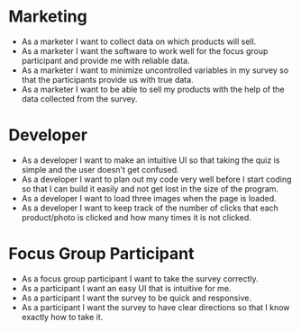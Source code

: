 # Marketing

- As a marketer I want to collect data on which products will sell.  
- As a marketer I want the software to work well for the focus group participant and provide me with reliable data.  
- As a marketer I want to minimize uncontrolled variables in my survey so that the participants provide us with true data.
- As a marketer I want to be able to sell my products with the help of the data collected from the survey.  

# Developer

- As a developer I want to make an intuitive UI so that taking the quiz is simple and the user doesn't get confused.
- As a developer I want to plan out my code very well before I start coding so that I can build it easily and not get lost in the size of the program.
- As a developer I want to load three images when the page is loaded.
- As a developer I want to keep track of the number of clicks that each product/photo is clicked and how many times it is not clicked.

# Focus Group Participant

- As a focus group participant I want to take the survey correctly.
- As a participant I want an easy UI that is intuitive for me.  
- As a participant I want the survey to be quick and responsive.  
- As a participant I want the survey to have clear directions so that I know exactly how to take it.  
